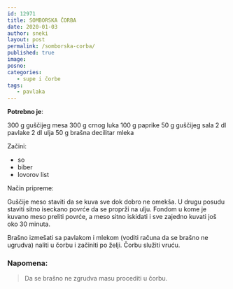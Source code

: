 ```yaml
---
id: 12971
title: SOMBORSKA ČORBA
date: 2020-01-03
author: sneki
layout: post
permalink: /somborska-corba/
published: true
image: 
posno: 
categories:
   - supe i čorbe
tags:
   - pavlaka
---
```

**Potrebno je**:

300 g guščijeg mesa 
300 g crnog luka 
100 g paprike 
50 g guščijeg sala 
2 dl pavlake
2 dl ulja
50 g brašna 
decilitar mleka

Začini:

* so
* biber 
* lovorov list

 
Način pripreme:

Guščije meso staviti da se kuva sve dok dobro ne omekša. U drugu posudu staviti sitno iseckano povrće da se proprži na ulju. Fondom u kome je kuvano meso preliti povrće, a meso sitno iskidati i sve zajedno kuvati još oko 30 minuta. 

Brašno izmešati sa pavlakom i mlekom (voditi računa da se brašno ne ugrudva) naliti u čorbu i začiniti po želji. Čorbu služiti vruću.

### Napomena:
> Da se brašno ne zgrudva masu procediti u čorbu.

  

